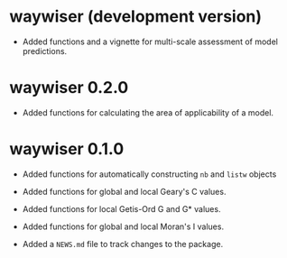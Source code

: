 # waywiser (development version)

* Added functions and a vignette for multi-scale assessment of model 
  predictions.

# waywiser 0.2.0

* Added functions for calculating the area of applicability of a model. 

# waywiser 0.1.0

* Added functions for automatically constructing `nb` and `listw` objects

* Added functions for global and local Geary's C values.

* Added functions for local Getis-Ord G and G* values.

* Added functions for global and local Moran's I values.

* Added a `NEWS.md` file to track changes to the package.
